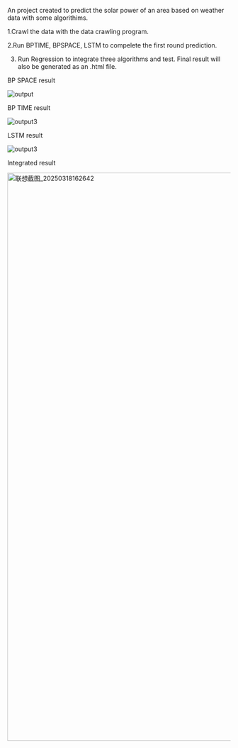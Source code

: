 An project created to predict the solar power of an area based on weather data with some algorithims. 

1.Crawl the data with the data crawling program.

2.Run BPTIME, BPSPACE, LSTM to compelete the first round prediction.

3. Run Regression to integrate three algorithms and test. Final result will also be generated as an .html file.



BP SPACE result

![output](https://github.com/user-attachments/assets/f8296cdc-2e2e-40d4-9871-0867edfdb478)

BP TIME result

![output3](https://github.com/user-attachments/assets/ca98e597-c8ec-4840-8994-903131346ef7)

LSTM result

![output3](https://github.com/user-attachments/assets/c210a4b7-a182-4a66-8647-01af482c2cfc)

Integrated result

<img width="1281" alt="联想截图_20250318162642" src="https://github.com/user-attachments/assets/1016bf35-561a-4e14-b40c-27659dad1a91" />
